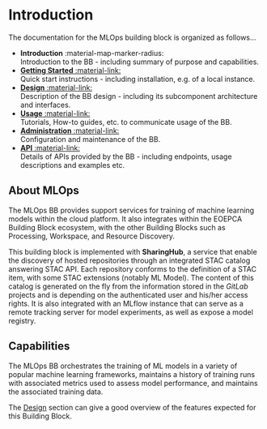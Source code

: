 # Introduction

The documentation for the MLOps building block is organized as follows...

* **Introduction** :material-map-marker-radius:<br>
  Introduction to the BB - including summary of purpose and capabilities.
* [**Getting Started** :material-link:](./getting-started/quick-start.md)<br>
  Quick start instructions - including installation, e.g. of a local instance.
* [**Design** :material-link:](./design/architecture.md)<br>
  Description of the BB design - including its subcomponent architecture and interfaces.
* [**Usage** :material-link:](./usage/tutorials.md)<br>
  Tutorials, How-to guides, etc. to communicate usage of the BB.
* [**Administration** :material-link:](./admin/configuration.md)<br>
  Configuration and maintenance of the BB.
* [**API** :material-link:](./api/endpoint-specification.md)<br>
  Details of APIs provided by the BB - including endpoints, usage descriptions and examples etc.

## About MLOps

The MLOps BB provides support services for training of machine learning models within the cloud
platform. It also integrates within the EOEPCA Building Block ecosystem, with the other Building
Blocks such as Processing, Workspace, and Resource Discovery.

This building block is implemented with **SharingHub**, a service that enable the discovery of hosted
repositories through an integrated STAC catalog answering STAC API. Each repository conforms to the
definition of a STAC item, with some STAC extensions (notably ML Model).
The content of this catalog is generated on the fly from the information stored in the _GitLab_
projects and is depending on the authenticated user and his/her access rights. It is also integrated
with an MLflow instance that can serve as a remote tracking server for model experiments, as well
as expose a model registry.

## Capabilities

The MLOps BB orchestrates the training of ML models in a variety of popular machine learning
frameworks, maintains a history of training runs with associated metrics used to assess model
performance, and maintains the associated training data.

The [Design](./design/architecture.md) section can give a good overview of the features
expected for this Building Block.
